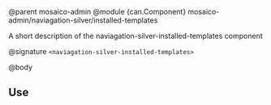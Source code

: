 @parent mosaico-admin
@module {can.Component} mosaico-admin/naviagation-silver/installed-templates <naviagation-silver-installed-templates>

A short description of the naviagation-silver-installed-templates component

@signature `<naviagation-silver-installed-templates>`

@body

## Use

